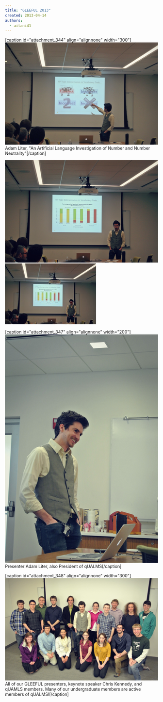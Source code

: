 ```yaml
---
title: "GLEEFUL 2013"
created: 2013-04-14
authors: 
  - aitani41
---
```


\[caption id="attachment\_344" align="alignnone" width="300"\][![Adam Liter, "An Artificial Language Investigation of Number and Number Neutrality"](assets/images/glee004.jpg)](https://msuacquisition.files.wordpress.com/2013/04/glee004.jpg) Adam Liter, "An Artificial Language Investigation of Number and Number Neutrality"\[/caption\]

[![glee005](assets/images/glee005.jpg)](https://msuacquisition.files.wordpress.com/2013/04/glee005.jpg) [![glee007](assets/images/glee007.jpg)](https://msuacquisition.files.wordpress.com/2013/04/glee007.jpg)

\[caption id="attachment\_347" align="alignnone" width="200"\][![Presenter Adam Liter, also President of qUALMS](assets/images/glee022.jpg)](https://msuacquisition.files.wordpress.com/2013/04/glee022.jpg) Presenter Adam Liter, also President of qUALMS\[/caption\]

\[caption id="attachment\_348" align="alignnone" width="300"\][![All of our GLEEFUL presenters, keynote speaker Chris Kennedy, and qUAMLS members. Many of our undergraduate members are active members of qUALMS! ](assets/images/glee043.jpg)](https://msuacquisition.files.wordpress.com/2013/04/glee043.jpg) All of our GLEEFUL presenters, keynote speaker Chris Kennedy, and qUAMLS members. Many of our undergraduate members are active members of qUALMS!\[/caption\]
